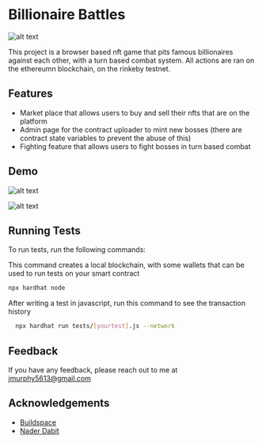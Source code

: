 
# Billionaire Battles
![alt text](https://i.imgur.com/eR48Fp8.png)

This project is a browser based nft game that pits famous billionaires against each other, with a turn based combat system. All actions are ran on the ethereumn blockchain, on the rinkeby testnet.

## Features

- Market place that allows users to buy and sell their nfts that are on the platform
- Admin page for the contract uploader to mint new bosses (there are contract state variables to prevent the abuse of this)
- Fighting feature that allows users to fight bosses in turn based combat


## Demo

![alt text](https://i.imgur.com/9YcgfNl.png)

![alt text](https://i.imgur.com/CssWkUZ.png)
## Running Tests

To run tests, run the following commands:

This command creates a local blockchain, with some wallets that can be used to run tests on your smart contract
```bash
npx hardhat node
```

After writing a test in javascript, run this command to see the transaction history

```bash
  npx hardhat run tests/[yourtest].js --network
```


## Feedback

If you have any feedback, please reach out to me at jmurphy5613@gmail.com


## Acknowledgements

 - [Buildspace](https://awesomeopensource.com/project/elangosundar/awesome-README-templates)
 - [Nader Dabit](https://www.youtube.com/c/naderdabit)

